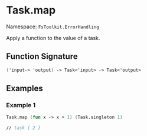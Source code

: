 # Task.map

Namespace: `FsToolkit.ErrorHandling`

Apply a function to the value of a task.

## Function Signature

```fsharp
('input-> 'output) -> Task<'input> -> Task<'output>
```

## Examples

### Example 1

```fsharp
Task.map (fun x -> x + 1) (Task.singleton 1)

// task { 2 }
```


